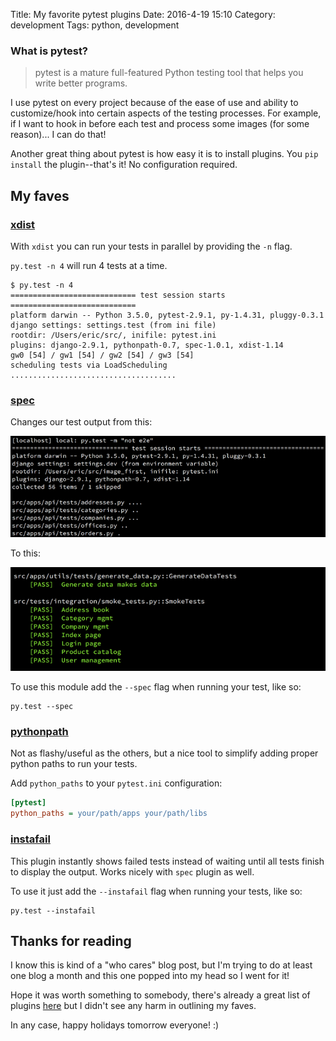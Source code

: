 Title: My favorite pytest plugins
Date: 2016-4-19 15:10
Category: development
Tags: python, development


### What is pytest?

> pytest is a mature full-featured Python testing tool that helps you write better programs.

I use pytest on every project because of the ease of use and ability to customize/hook into
certain aspects of the testing processes. For example, if I want to hook in before each test
and process some images (for some reason)... I can do that!

Another great thing about pytest is how easy it is to install plugins. You `pip install` the 
plugin--that's it! No configuration required.


## My faves

### [xdist](https://github.com/pytest-dev/pytest-xdist)

With `xdist` you can run your tests in parallel by providing the `-n` flag.

`py.test -n 4` will run 4 tests at a time.

```
$ py.test -n 4
============================ test session starts ============================
platform darwin -- Python 3.5.0, pytest-2.9.1, py-1.4.31, pluggy-0.3.1
django settings: settings.test (from ini file)
rootdir: /Users/eric/src/, inifile: pytest.ini
plugins: django-2.9.1, pythonpath-0.7, spec-1.0.1, xdist-1.14
gw0 [54] / gw1 [54] / gw2 [54] / gw3 [54]
scheduling tests via LoadScheduling
.....................................
```


### [spec](https://pypi.python.org/pypi/pytest-spec)

Changes our test output from this:

<p align="center" class="image-wrapper">
    <img src="images/pytest-no-spec.png" alt="Pytest without spec output"><br>
</p>

To this:

<p align="center" class="image-wrapper">
    <img src="images/pytest-spec.png" alt="Pytest Spec output"><br>
</p>

To use this module add the `--spec` flag when running your test, like so:

```
py.test --spec
```



### [pythonpath](https://github.com/bigsassy/pytest-pythonpath)

Not as flashy/useful as the others, but a nice tool to simplify adding
proper python paths to run your tests.

Add `python_paths` to your `pytest.ini` configuration:

```ini
[pytest] 
python_paths = your/path/apps your/path/libs
```


### [instafail](https://github.com/jpvanhal/pytest-instafail)

This plugin instantly shows failed tests instead of waiting until all tests
finish to display the output. Works nicely with `spec` plugin as well.

To use it just add the `--instafail` flag when running your tests, like so:
```
py.test --instafail
```


## Thanks for reading

I know this is kind of a "who cares" blog post, but I'm trying to do at least
one blog a month and this one popped into my head so I went for it!

Hope it was worth something to somebody, there's already a great list of
plugins [here](https://pytest.org/latest/plugins.html) but I didn't see any harm in outlining my faves.

In any case, happy holidays tomorrow everyone! :)